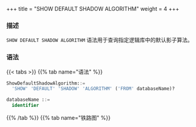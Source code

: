 +++
title = "SHOW DEFAULT SHADOW ALGORITHM"
weight = 4
+++

### 描述

`SHOW DEFAULT SHADOW ALGORITHM` 语法用于查询指定逻辑库中的默认影子算法。

### 语法

{{< tabs >}}
{{% tab name="语法" %}}
```sql
ShowDefaultShadowAlgorithm::=
  'SHOW' 'DEFAULT' 'SHADOW' 'ALGORITHM' ('FROM' databaseName)?

databaseName ::=
  identifier
```
{{% /tab %}}
{{% tab name="铁路图" %}}
<iframe frameborder="0" name="diagram" id="diagram" width="100%" height="100%"></iframe>
{{% /tab %}}
{{< /tabs >}}

### 补充说明

- 未指定 `databaseName` 时，默认是当前使用的 `DATABASE`。 如果也未使用 `DATABASE` 则会提示 `No database selected`。

### 返回值说明

| 列                     | 说明     |
|-----------------------|--------|
| shadow_algorithm_name | 影子算法名称 |
| type                  | 算法类型   |
| props                 | 算法参数   |

### 示例

- 查询指定逻辑库中的默认影子算法

```sql
SHOW DEFAULT SHADOW ALGORITHM FROM shadow_db;
```

```sql
mysql> SHOW DEFAULT SHADOW ALGORITHM FROM shadow_db;
+-------------------------+-------------+-----------------------------------------+
| shadow_algorithm_name   | type        | props                                   |
+-------------------------+-------------+-----------------------------------------+
| user_id_match_algorithm | VALUE_MATCH | column=user_id,operation=insert,value=1 |
+-------------------------+-------------+-----------------------------------------+
1 row in set (0.00 sec)
```

- 查询当前逻辑库中的默认影子算法

```sql
SHOW DEFAULT SHADOW ALGORITHM;
```

```sql
mysql> SHOW DEFAULT SHADOW ALGORITHM;
+-------------------------+-------------+-----------------------------------------+
| shadow_algorithm_name   | type        | props                                   |
+-------------------------+-------------+-----------------------------------------+
| user_id_match_algorithm | VALUE_MATCH | column=user_id,operation=insert,value=1 |
+-------------------------+-------------+-----------------------------------------+
1 row in set (0.00 sec)
```


### 保留字

`SHOW`、`DEFAULT`、`SHADOW`、`ALGORITHM`、`FROM`

### 相关链接

- [保留字](/cn/user-manual/shardingsphere-proxy/distsql/syntax/reserved-word/)

